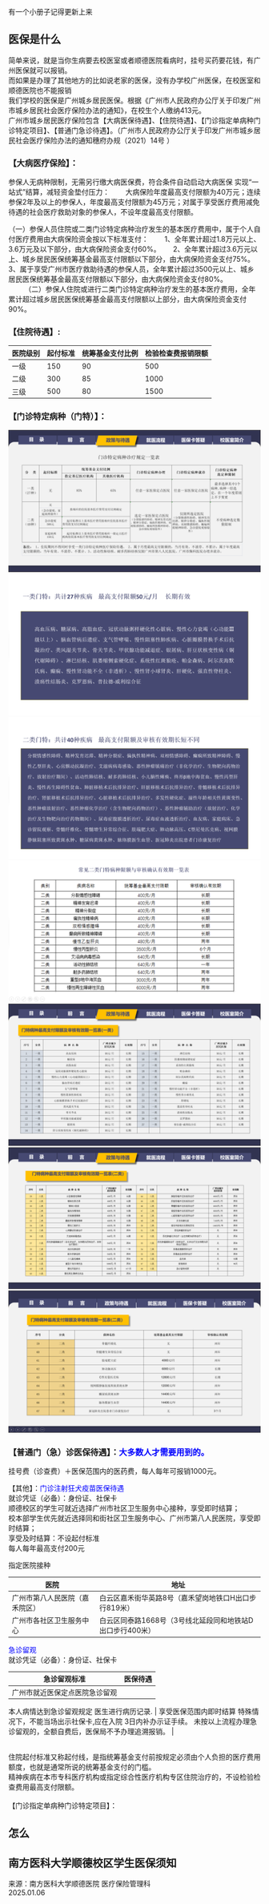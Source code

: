 有一个小册子记得更新上来

## 医保是什么
简单来说，就是当你生病要去校医室或者顺德医院看病时，挂号买药要花钱，有广州医保就可以报销。  
而如果是办理了其他地方的比如说老家的医保，没有办学校广州医保，在校医室和顺德医院也不能报销  
我们学校的医保是广州城乡居民医保。根据《广州市人民政府办公厅关于印发广州市城乡居民社会医疗保险办法的通知》，在校生个人缴纳413元。  
广州市城乡居民医疗保险包含【大病医保待遇】、【住院待遇】、【门诊指定单病种门诊特定项目】、【普通门急诊待遇】。（广州市人民政府办公厅关于印发广州市城乡居民社会医疗保险办法的通知穗府办规（2021）14号   ）  

### 【大病医疗保险】： 
参保人无病种限制，无需另行缴大病医保费，符合条件自动启动大病医保   实现“一站式”结算，减轻资金垫付压力：　　
      大病保险年度最高支付限额为40万元；连续参保2年及以上的参保人，年度最高支付限额为45万元；对属于享受医疗费用减免待遇的社会医疗救助对象的参保人，不设年度最高支付限额。  

（一）参保人员住院或二类门诊特定病种治疗发生的基本医疗费用中，属于个人自付医疗费用由大病保险资金按以下标准支付：　
　1、全年累计超过1.8万元以上、3.6万元及以下部分，由大病保险资金支付60%。　　
    2、全年累计超过3.6万元以上、城乡居民医保统筹基金最高支付限额以下部分，由大病保险资金支付75%。　　
     3、属于享受广州市医疗救助待遇的参保人员，全年累计超过3500元以上、城乡居民医保统筹基金最高支付限额以下部分，由大病保险资金支付80%。  　　
（二）参保人住院或进行二类门诊特定病种治疗发生的基本医疗费用，全年累计超过城乡居民医保统筹基金最高支付限额以上部分，由大病保险资金支付90%。　　
<br>

### 【住院待遇】:  


| 医院级别      | 起付标准 | 统筹基金支付比例 | 检验检查费报销限额 |
| ----------- | ----------- | ----------- | ----------- |
| 一级    | 150      | 90 | 500 |
| 二级  | 300       | 85 | 1000 |
| 三级   | 500       |80 | 1500 |

### 【门诊特定病种（门特）】：
![医保1](/assets/医保/医保1.png)<br>
![医保2](/assets/医保/医保2.png)<br>
![医保3](/assets/医保/医保3.png)<br>
![医保4](/assets/医保/医保4.png)<br>
![医保5](/assets/医保/医保5.png)<br>
![医保6](/assets/医保/医保6.png)<br>
![医保7](/assets/医保/医保7.png)<br>

### 【普通门（急）诊医保待遇】：<font color="blue">大多数人才需要用到的。</font>  <br>
挂号费（诊查费）＋医保范围内的医药费，每人每年可报销1000元。

【其他】：<font color="blue">门诊注射狂犬疫苗医保待遇</font>  <br>
就诊凭证（必备）：身份证、社保卡  
顺德校区的学生可就近选择广州市社区卫生服务中心接种，享受即时结算；  
校本部学生优先就近选择同和街社区卫生服务中心、广州市第八人民医院，享受即时结算；  
享受及时结算：不设起付标准  
  每人每年最高支付200元  


指定医院接种  

| 医院      | 地址 |
| ----------- | ----------- |
| 广州市第八人民医院（嘉禾院区）    | 白云区嘉禾街华英路8号（嘉禾望岗地铁口H出口步行819米）      |
| 广州市各社区卫生服务中心  | 白云区同泰路1668号（3号线北延段同和地铁站D出口步行400米）         |


<font color="blue">急诊留观</font>  <br>
就诊凭证（必备）：身份证、社保卡  

| 急诊留观标准      | 医保待遇 |
| ----------- | ----------- |
| 广州市就近医保定点医院急诊留观
   本人病情达到急诊留观规定
   医生进行病历记录.
  |    享受医保范围内即时结算
     特殊情况下，不能当场出示社保卡,应在入院 3日内补办示证手续。
     未按以上流程办理急诊留观的，全额自费后，医保局不予办理追溯报销。
        |



<br>
住院起付标准又称起付线，是指统筹基金支付前按规定必须由个人负担的医疗费用额度，也就是通常所说的统筹基金支付的门槛。<br>
精神疾病在本市专科医疗机构或指定综合性医疗机构专区住院治疗的，不设检验检查费用最高支付限额。<br>
<br>
【门诊指定单病种门诊特定项目】：<https://www.gz.gov.cn/gzybj/gkmlpt/content/5/5495/post_5495153.html#14461>  



## 怎么


## 南方医科大学顺德校区学生医保须知  
来源：南方医科大学顺德医院 医疗保险管理科  
2025.01.06  


 
